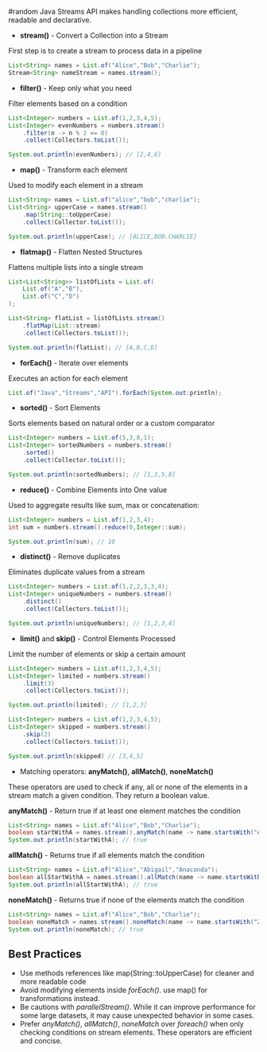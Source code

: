 #random
Java Streams API makes handling collections more efficient, readable and declarative.

-  __stream()__ - Convert a Collection into a Stream

First step is to create a stream to process data in a pipeline
```java
List<String> names = List.of("Alice","Bob","Charlie");
Stream<String> nameStream = names.stream();
```

- __filter()__ - Keep only what you need

Filter elements based on a condition
```java
List<Integer> numbers = List.of(1,2,3,4,5);
List<Integer> evenNumbers = numbers.stream()
	.filter(n -> n % 2 == 0)
	.collect(Collectors.toList());

System.out.println(evenNumbers); // [2,4,6]
```

- __map()__ - Transform each element

Used to modify each element in a stream
```java
List<String> names = List.of("alice","bob","charlie");
List<String> upperCase = names.stream()
	.map(String::toUpperCase)
	.collect(Collector.toList());

System.out.println(upperCase); // [ALICE,BOB.CHARLIE]
```

- __flatmap()__ - Flatten Nested Structures

Flattens multiple lists into a single stream
```java
List<List<String>> listOfLists = List.of(
	List.of("A","B"),
	List.of("C","D")
);

List<String> flatList = listOfLists.stream()
	.flatMap(List::stream)
	.collect(Collectors.toList());

System.out.println(flatList); // [A,B,C,D]
```

- __forEach()__ - Iterate over elements

Executes an action for each element
```java
List.of("Java","Streams","API").forEach(System.out:println);
```

- __sorted()__ - Sort Elements

Sorts elements based on natural order or a custom comparator
```java
List<Integer> numbers = List.of(5,3,8,1);
List<Integer> sortedNumbers = numbers.stream()
	.sorted()
	.collect(Collector.toList());

System.out.println(sortedNumbers); // [1,3,5,8]
```

- __reduce()__ - Combine Elements into One value

Used to aggregate results like sum, max or concatenation:
```java
List<Integer> numbers = List.of(1,2,3,4);
int sum = numbers.stream().reduce(0,Integer::sum);

System.out.println(sum); // 10
```

- __distinct()__ - Remove duplicates

Eliminates duplicate values from a stream
```java
List<Integer> numbers = List.of(1,2,2,3,3,4);
List<Integer> uniqueNumbers = numbers.stream()
	.distinct()
	.collect(Collectors.toList());

System.out.println(uniqueNumbers); // [1,2,3,4]
```
- __limit()__ and __skip()__ - Control Elements Processed

Limit the number of elements or skip a certain amount
```java
List<Integer> numbers = List.of(1,2,3,4,5);
List<Integer> limited = numbers.stream()
	.limit(3)
	.collect(Collectors.toList());

System.out.println(limited); // [1,2,3]
```
```java
List<Integer> numbers = List.of(1,2,3,4,5);
List<Integer> skipped = numbers.stream()
	.skip(2)
	.collect(Collectors.toList());

System.out.println(skipped) // [3,4,5]
```
- Matching operators: __anyMatch()__, __allMatch()__, __noneMatch()__ 

These operators are used to check if any, all or none of the elements in a stream match a given condition. They return a boolean value.

__anyMatch()__ - Return true if at least one element matches the condition
```java
List<String> names = List.of("Alice","Bob","Charlie");
boolean startWithA = names.stream().anyMatch(name -> name.startsWith("A"));
System.out.println(startWithA); // true
```
__allMatch()__ - Returns true if all elements match the condition
```java
List<String> names = List.of("Alice","Abigail","Anaconda");
boolean allStartWithA = names.stream().allMatch(name -> name.startsWith("A"));
System.out.println(allStartWithA); // true
```

__noneMatch()__ - Returns true if none of the elements match the condition
```java
List<String> names = List.of("Alice","Bob","Charlie");
boolean noneMatch = names.stream().noneMatch(name -> name.startsWith("Z"));
System.out.println(noneMatch); // true
```

## Best Practices
- Use methods references like map(String::toUpperCase) for cleaner and more readable code
- Avoid modifying elements inside _forEach()_. use map() for transformations instead.
- Be cautions with _parallelStream()_. While it can improve performance for some large datasets, it may cause unexpected behavior in some cases.
- Prefer _anyMatch()_, _allMatch()_, _noneMatch_ over _foreach()_ when only checking conditions on stream elements. These operators are efficient and concise.